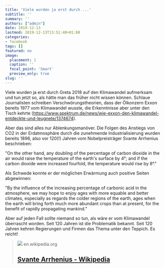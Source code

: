 ```yaml
---
title: 'Viele wurden ja erst durch ...'
subtitle: ''
summary: ''
authors: ["admin"]
date: 2019-12-13
lastmod: 2019-12-13T13:51:40+01:00
categories:
- facebook
tags: []
featured: no
image:
  placement: 1
  caption: ''
  focal_point: 'Smart'
  preview_only: true
slug: ''
---
```

Viele wurden ja erst durch Greta 2018 auf den Klimawandel aufmerksam und tun jetzt so, als hätte man das früher nicht wissen können. Schlaue Journalisten schreiben Verschwörungstheorien, dass der Ölkonzern Exxon bereits 1977 vom Klimawandel wusste, die Erkenntnisse aber unter den Tisch kehrte (https://www.spektrum.de/news/wie-exxon-den-klimawandel-entdeckte-und-leugnete/1374674). 

Aber das sind alles nur Ablenkungsmanöver. Die Folgen des Anstiegs von CO2 in der Erdatmosphäre durch die zunehmende Industrialisierung wurden bereits 1896, also vor 120(!) Jahren vom Nobelpreisträger Svante Arrhenius beschrieben:

"On the other hand, any doubling of the percentage of carbon dioxide in the air would raise the temperature of the earth's surface by 4°; and if the carbon dioxide were increased fourfold, the temperature would rise by 8°."

Als Schwede konnte er der möglichen Erwärmung auch positive Seiten abgewinnen:

"By the influence of the increasing percentage of carbonic acid in the atmosphere, we may hope to enjoy ages with more equable and better climates, especially as regards the colder regions of the earth, ages when the earth will bring forth much more abundant crops than at present, for the benefit of rapidly propagating mankind."

Aber auf jeden Fall sollte niemand so tun, als wäre er vom Klimawandel überrascht worden. Seit 120 Jahren ist die Problematik bekannt. Seit 120 Jahren kehren Regierungen und Firmen das Thema unter den Teppich. Es reicht!
> [![](https://upload.wikimedia.org/wikipedia/commons/6/6c/Arrhenius2.jpg)](https://en.wikipedia.org/wiki/Svante_Arrhenius#Greenhouse_effect)
> en.wikipedia.org
> ## [Svante Arrhenius - Wikipedia](https://en.wikipedia.org/wiki/Svante_Arrhenius#Greenhouse_effect)
>
>


